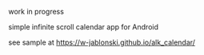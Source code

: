 work in progress

simple infinite scroll calendar app for Android

see sample at https://w-jablonski.github.io/alk_calendar/
